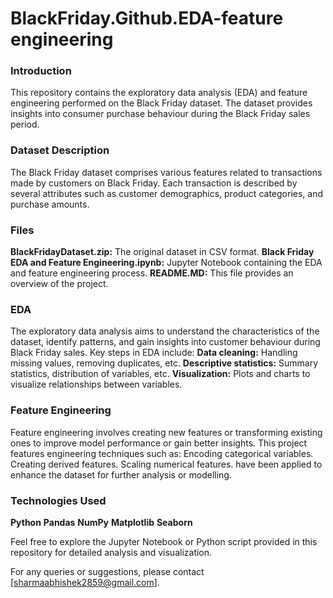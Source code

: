 # BlackFriday.Github.EDA-feature engineering

<h3>Introduction</h3>
This repository contains the exploratory data analysis (EDA) and feature engineering performed on the Black Friday dataset. The dataset provides insights into consumer purchase behaviour during the Black Friday sales period.

<h3>Dataset Description</h3>
The Black Friday dataset comprises various features related to transactions made by customers on Black Friday. Each transaction is described by several attributes such as customer demographics, product categories, and purchase amounts.

<h3>Files</h3>
<b>BlackFridayDataset.zip:</b> The original dataset in CSV format.
<b>Black Friday EDA and Feature Engineering.ipynb:</b> Jupyter Notebook containing the EDA and feature engineering process.
<b>README.MD:</b> This file provides an overview of the project.

<h3>EDA</h3>
The exploratory data analysis aims to understand the characteristics of the dataset, identify patterns, and gain insights into customer behaviour during Black Friday sales. Key steps in EDA include:
<b>Data cleaning:</b> Handling missing values, removing duplicates, etc.
<b>Descriptive statistics:</b> Summary statistics, distribution of variables, etc.
<b>Visualization:</b> Plots and charts to visualize relationships between variables.

<h3>Feature Engineering</h3>
Feature engineering involves creating new features or transforming existing ones to improve model performance or gain better insights. This project features engineering techniques such as:
Encoding categorical variables.
Creating derived features.
Scaling numerical features.
have been applied to enhance the dataset for further analysis or modelling.

<h3>Technologies Used</h3>
<b>Python</b>
<b>Pandas</b>
<b>NumPy</b>
<b>Matplotlib</b>
<b>Seaborn</b>

Feel free to explore the Jupyter Notebook or Python script provided in this repository for detailed analysis and visualization.

For any queries or suggestions, please contact [sharmaabhishek2859@gmail.com].

